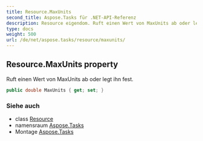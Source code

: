 ```yaml
---
title: Resource.MaxUnits
second_title: Aspose.Tasks für .NET-API-Referenz
description: Resource eigendom. Ruft einen Wert von MaxUnits ab oder legt ihn fest.
type: docs
weight: 500
url: /de/net/aspose.tasks/resource/maxunits/
---
```

## Resource.MaxUnits property

Ruft einen Wert von MaxUnits ab oder legt ihn fest.

```csharp
public double MaxUnits { get; set; }
```

### Siehe auch

* class [Resource](../)
* namensraum [Aspose.Tasks](../../resource/)
* Montage [Aspose.Tasks](../../../)


